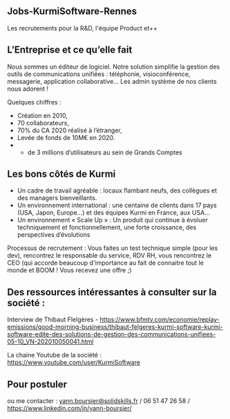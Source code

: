 ## Jobs-KurmiSoftware-Rennes
Les recrutements pour la R&amp;D, l'équipe Product et++ 

## L’Entreprise et ce qu’elle fait

Nous sommes un éditeur de logiciel. Notre solution simplifie la gestion des outils de communications unifiées : téléphonie, visioconférence, messagerie, application collaborative…
Les admin système de nos clients nous adorent !

Quelques chiffres :

-	Création en 2010, 
-	70 collaborateurs, 
-	70% du CA 2020 réalisé à l’étranger,
-	Levée de fonds de 10M€ en 2020.
-	+ de 3 millions d’utilisateurs au sein de Grands Comptes


## Les bons côtés de Kurmi

-	Un cadre de travail agréable : locaux flambant neufs, des collègues et des managers bienveillants.
-	Un environnement international : une centaine de clients dans 17 pays (USA, Japon, Europe…) et des équipes Kurmi en France, aux USA…
-	Un environnement « Scale Up » : Un produit qui continue à évoluer techniquement et fonctionnellement, une forte croissance, des perspectives d’évolutions 

Processus de recrutement : Vous faites un test technique simple (pour les dev), rencontrez le responsable du service, RDV RH, vous rencontrez le CEO (qui accorde beaucoup d'importance au fait de connaitre tout le monde et BOOM ! Vous recevez une offre ;)



## Des ressources intéressantes à consulter sur la société : 

Interview de Thibaut Flelgères - https://www.bfmtv.com/economie/replay-emissions/good-morning-business/thibaut-felgeres-kurmi-software-kurmi-software-edite-des-solutions-de-gestion-des-communications-unifiees-05-10_VN-202010050041.html

La chaine Youtube de la société : https://www.youtube.com/user/KurmiSoftware


## Pour postuler

ou me contacter : yann.boursier@solidskills.fr / 06 51 47 26 58 / https://www.linkedin.com/in/yann-boursier/



